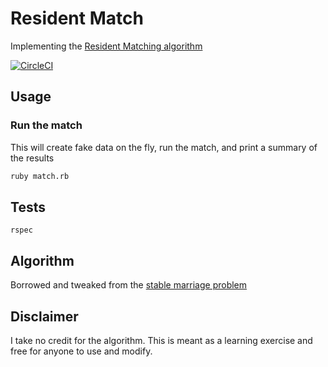 # Resident Match
Implementing the [Resident Matching algorithm](https://en.wikipedia.org/wiki/National_Resident_Matching_Program#Matching_algorithm)

[![CircleCI](https://circleci.com/gh/jcobian/resident_matching.svg?style=svg)](https://circleci.com/gh/jcobian/resident_matching)

## Usage

### Run the match
This will create fake data on the fly, run the match, and print a summary of the results
```bash
ruby match.rb
```

## Tests
```
rspec
```

## Algorithm
Borrowed and tweaked from the [stable marriage problem](https://en.wikipedia.org/wiki/Stable_marriage_problem#Algorithm)

## Disclaimer
I take no credit for the algorithm. This is meant as a learning exercise and free for anyone to use and modify.
